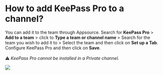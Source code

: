 # How to add KeePass Pro to a channel?

<p class="no-margin">You can add it to the team through Appsource. Search for <b>KeePass Pro</b> &gt; <b>Add to a team</b> &gt; click to <b>Type a team or channel name </b>&gt; Search for the team you wish to add it to &gt; Select the team and then click on <b>Set up a Tab</b>. Configure KeePass Pro and then click on <b>Save</b>.<br><br>⚠️ <i>KeePass Pro cannot be installed in a Private channel.</i></p>
<p class="no-margin"></p>
<div class="intercom-container"><img src="/assets/img/teams-pro/image_55.png"></div>

<Hubspot />

